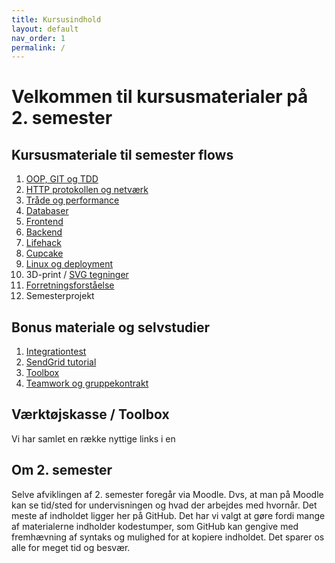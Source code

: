 ```yaml
---
title: Kursusindhold
layout: default
nav_order: 1
permalink: /
---
```


# Velkommen til kursusmaterialer på 2. semester

## Kursusmateriale til semester flows

1. [OOP, GIT og TDD](./oop_git_tdd)
2. [HTTP protokollen og netværk](./http_network)
3. [Tråde og performance](./threads)
4. [Databaser](./databases/)
5. [Frontend](./webstack/frontend)
6. [Backend](./webstack/backend)
7. [Lifehack](./lifehack)
8. [Cupcake](./cupcake)
9. [Linux og deployment](./linux_and_deployment)
10. 3D-print / [SVG tegninger](./svg)
11. [Forretningsforståelse](./business)
12. Semesterprojekt

## Bonus materiale og selvstudier

1. [Integrationtest](./projects/carport/integrationstest/README.md)
2. [SendGrid tutorial](./sendgrid/sendgrid)
3. [Toolbox](toolbox/)
4. [Teamwork og gruppekontrakt](./teamwork/gruppekontrakt.docx)

## Værktøjskasse / Toolbox

Vi har samlet en række nyttige links i en

## Om 2. semester

Selve afviklingen af 2. semester foregår via Moodle. Dvs, at man på Moodle kan se tid/sted for undervisningen og hvad der arbejdes med hvornår. Det meste af indholdet ligger her på GitHub. Det har vi valgt at gøre fordi mange af materialerne indholder kodestumper, som GitHub kan gengive med fremhævning af syntaks og mulighed for at kopiere indholdet. Det sparer os alle for meget tid og besvær.
